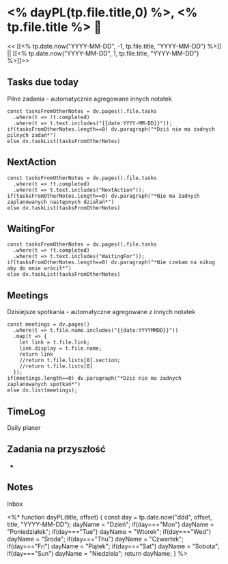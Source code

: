 # <% dayPL(tp.file.title,0) %>, <% tp.file.title %> 🔧
<< [[<% tp.date.now("YYYY-MM-DD", -1, tp.file.title, "YYYY-MM-DD") %>]] || [[<% tp.date.now("YYYY-MM-DD", 1, tp.file.title, "YYYY-MM-DD") %>]]>>

## Tasks due today
Pilne zadania - automatycznie agregowane innych notatek
```dataviewjs
const tasksFromOtherNotes = dv.pages().file.tasks
  .where(t => !t.completed)
  .where(t => t.text.includes("{{date:YYYY-MM-DD}}"));
if(tasksFromOtherNotes.length==0) dv.paragraph("*Dziś nie ma żadnych pilnych zadań*")
else dv.taskList(tasksFromOtherNotes)
```

## NextAction
```dataviewjs
const tasksFromOtherNotes = dv.pages().file.tasks
  .where(t => !t.completed)
  .where(t => t.text.includes("NextAction"));
if(tasksFromOtherNotes.length==0) dv.paragraph("*Nie ma żadnych zaplanowanych następnych działań*")
else dv.taskList(tasksFromOtherNotes)
```

## WaitingFor
```dataviewjs
const tasksFromOtherNotes = dv.pages().file.tasks
  .where(t => !t.completed)
  .where(t => t.text.includes("WaitingFor"));
if(tasksFromOtherNotes.length==0) dv.paragraph("*Nie czekam na nikog aby do mnie wrócił*")
else dv.taskList(tasksFromOtherNotes)
```

## Meetings
Dzisiejsze spotkania - automatyczne agregowane z innych notatek
```dataviewjs
const meetings = dv.pages()
  .where(t => t.file.name.includes("{{date:YYYYMMDD}}"))
  .map(t => {
    let link = t.file.link;
    link.display = t.file.name;
    return link
    //return t.file.lists[0].section;
    //return t.file.lists[0]
  });
if(meetings.length==0) dv.paragraph("*Dziś nie ma żadnych zaplanowanych spotkań*")
else dv.list(meetings);
```


## TimeLog
Daily planer

## Zadania na przyszłość

- 

## Notes
Inbox

<%*
function dayPL(title, offset) {
const day = tp.date.now("ddd", offset, title, "YYYY-MM-DD");
dayName = "Dzień";
if(day==="Mon") dayName = "Poniedziałek";
if(day==="Tue") dayName = "Wtorek";
if(day==="Wed") dayName = "Środa";
if(day==="Thu") dayName = "Czwartek";
if(day==="Fri") dayName = "Piątek";
if(day==="Sat") dayName = "Sobota";
if(day==="Sun") dayName = "Niedziela";
return dayName;
}
%>